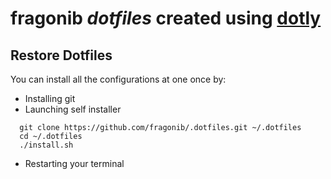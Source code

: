 # fragonib *dotfiles* created using [dotly](https://github.com/CodelyTV/dotly)

## Restore Dotfiles

You can install all the configurations at one once by:

* Installing git
* Launching self installer
```
  git clone https://github.com/fragonib/.dotfiles.git ~/.dotfiles
  cd ~/.dotfiles
  ./install.sh
```
* Restarting your terminal